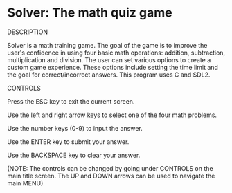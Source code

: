 # Solver: The math quiz game

DESCRIPTION

Solver is a math training game. The goal of the game is to improve the user's
confidence in using four basic math operations: addition, subtraction, 
multiplication and division. The user can set various options to create
a custom game experience. These options include setting the time limit and the
goal for correct/incorrect answers. This program uses C and SDL2.

CONTROLS

Press the ESC key to exit the current screen.

Use the left and right arrow keys to select one of the four math problems.

Use the number keys (0-9) to input the answer.

Use the ENTER key to submit your answer.

Use the BACKSPACE key to clear your answer.

(NOTE: The controls can be changed by going under CONTROLS on the main title screen. 
The UP and DOWN arrows can be used to navigate the main MENU)
